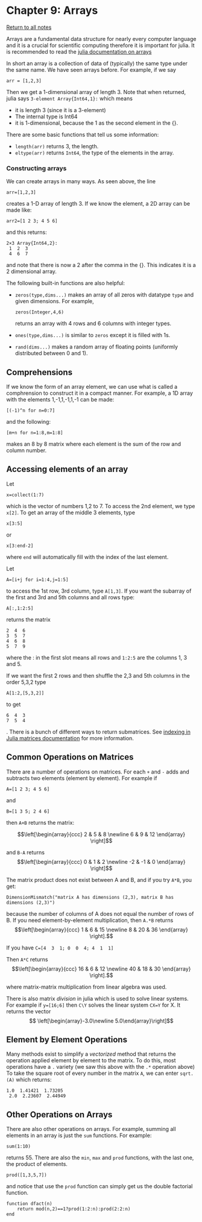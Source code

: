 Chapter 9: Arrays
========

[Return to all notes](index.html)

Arrays are a fundamental data structure for nearly every computer language and it is a crucial for scientific computing therefore it is important for julia.  It is recommended to read the [julia documentation on arrays](http://docs.julialang.org/en//manual/arrays/)

In short an array is a collection of data of (typically) the same type under the same name.  We have seen arrays before.  For example, if we say
```
arr = [1,2,3]
```

Then we get a 1-dimensional array of length 3.  Note that when returned, julia says `3-element Array{Int64,1}:` which means

* it is length 3 (since it is a 3-element)
* The internal type is Int64
* it is 1-dimensional, because the 1 as the second element in the {}.  

There are some basic functions that tell us some information:

* `length(arr)` returns 3, the length.
* `eltype(arr)` returns `Int64`, the type of the elements in the array.

### Constructing arrays

We can create arrays in many ways.  As seen above, the line
```
arr=[1,2,3]
```

creates a 1-D array of length 3.  If we know the element, a 2D array can be made like:
```
arr2=[1 2 3; 4 5 6]
```

and this returns:
```
2×3 Array{Int64,2}:
 1  2  3
 4  6  7
```

and note that there is now a 2 after the comma in the {}.  This indicates it is a 2 dimensional array.  

 The following built-in functions are also helpful:

* `zeros(type,dims...)` makes an array of all zeros with datatype `type` and given dimensions.  For example,
  ```
  zeros(Integer,4,6)
  ```

    returns an array with 4 rows and 6 columns with integer types.

* `ones(type,dims...)` is similar to `zeros` except it is filled with 1s.

* `rand(dims...)` makes a random array of floating points (uniformly distributed between 0 and 1).  


Comprehensions
-------

If we know the form of an array element, we can use what is called a comphrension to construct it in a compact manner.  For example, a 1D array with the elements 1,-1,1,-1,1,-1 can be made:

```
[(-1)^n for n=0:7]
```

and the following:
```
[m+n for n=1:8,m=1:8]
```

makes an 8 by 8 matrix where each element is the sum of the row and column number.

Accessing elements of an array
------

Let
```
x=collect(1:7)
```

which is the vector of numbers 1,2 to 7.  To access the 2nd element, we type `x[2]`.  To get an array of the middle 3 elements, type
```
x[3:5]
```

or
```
x[3:end-2]
```

where `end` will automatically fill with the index of the last element.  

Let
```
A=[i+j for i=1:4,j=1:5]
```

to access the 1st row, 3rd column, type `A[1,3]`.  If you want the subarray of the first and 3rd and 5th columns and all rows type:
```
A[:,1:2:5]
```

returns the matrix
```
2  4  6
3  5  7
4  6  8
5  7  9
```

where the : in the first slot means all rows and `1:2:5` are the columns 1, 3 and 5.  

If we want the first 2 rows and then shuffle the 2,3 and 5th columns in the order 5,3,2 type
```
A[1:2,[5,3,2]]
```

to get
```
6  4  3
7  5  4
```

.  There is a bunch of different ways to return submatrices.  See [indexing in Julia matrices documentation](http://docs.julialang.org/en/release-0.5/manual/arrays/#indexing) for more information.

Common Operations on Matrices
-------

There are a number of operations on matrices.  For each `+` and `-` adds and subtracts two elements (element by element).  For example if
```
A=[1 2 3; 4 5 6]
```

and
```
B=[1 3 5; 2 4 6]
```

then `A+B` returns the matrix:

$$\left[\begin{array}{ccc} 2 & 5 & 8 \newline 6 & 9 & 12 \end{array} \right]$$

and `B-A` returns
$$\left[\begin{array}{ccc} 0 & 1 & 2 \newline -2 & -1 & 0  \end{array} \right]$$

The matrix product does not exist between A and B, and if you try `A*B`, you get:
```
DimensionMismatch("matrix A has dimensions (2,3), matrix B has dimensions (2,3)")
```

because the number of columns of A does not equal the number of rows of B.  If you need element-by-element multiplication, then `A.*B` returns
$$\left[\begin{array}{ccc} 1 & 6 &   15 \newline
 8 & 20 & 36  \end{array} \right].$$

 If you have
 `C=[4  3  1; 0  0  4; 4  1  1]`

 Then `A*C` returns
 $$\left[\begin{array}{ccc} 16 &  6 & 12 \newline
40  & 18 & 30 \end{array} \right].$$

where matrix-matrix multiplication from linear algebra was used.  

There is also matrix *division* in julia which is used to solve linear systems.  For example if
`y=[16;6]`
then `C\Y` solves the linear system `CX=Y` for X.  It returns the vector
$$ \left[\begin{array}-3.0\newline 5.0\end{array}\right]$$

Element by Element Operations
-------

Many methods exist to simplify a *vectorized* method that returns the operation applied element by element to the matrix.  To do this, most operations have a `.` variety (we saw this above with the `.*` operation above) To take the square root of every number in the matrix `A`, we can enter `sqrt.(A)` which returns:
```
1.0  1.41421  1.73205
 2.0  2.23607  2.44949
```

Other Operations on Arrays
-----

There are also other operations on arrays.  For example, summing all elements in an array is just the `sum` functions. For example:

```
sum(1:10)
```

returns 55.  There are also the `min`, `max` and `prod` functions, with the last one, the product of elements.

```
prod([1,3,5,7])
```

and notice that use the `prod` function can simply get us the double factorial function.
```
function dfact(n)
    return mod(n,2)==1?prod(1:2:n):prod(2:2:n)
end
```
